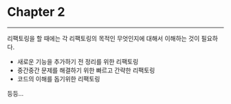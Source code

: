 # Chapter 2

---

리팩토링을 할 때에는 각 리팩토링의 목적인 무엇인지에 대해서 이해하는 것이 필요하다.

- 새로운 기능을 추가하기 전 정리를 위한 리팩토링
- 중간중간 문제를 해결하기 위한 빠르고 간략한 리팩토링
- 코드의 이해를 돕기위한 리팩토링

등등...

